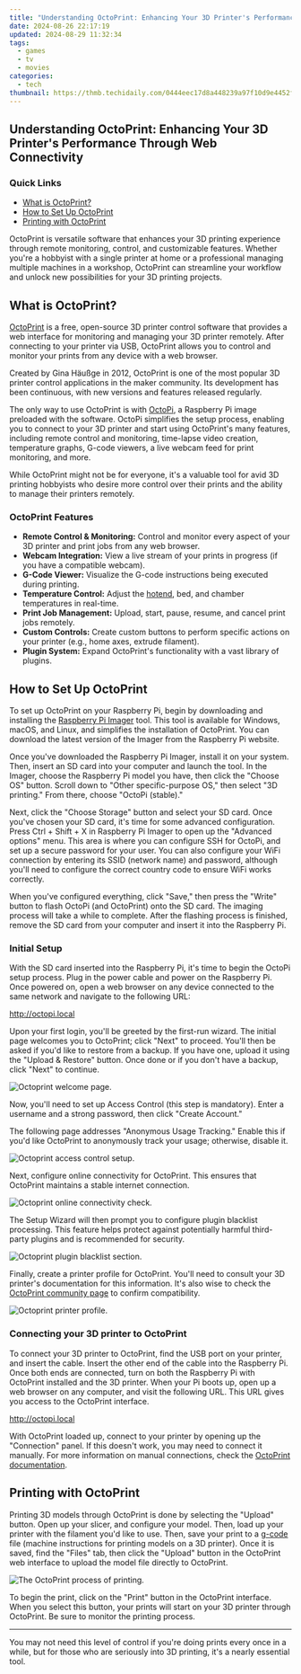 ```yaml
---
title: "Understanding OctoPrint: Enhancing Your 3D Printer's Performance Through Web Connectivity"
date: 2024-08-26 22:17:19
updated: 2024-08-29 11:32:34
tags:
  - games
  - tv
  - movies
categories:
  - tech
thumbnail: https://thmb.techidaily.com/0444eec17d8a448239a97f10d9e4452f293a188f566a19e1bcefd1ff9d258319.jpg
---
```


## Understanding OctoPrint: Enhancing Your 3D Printer's Performance Through Web Connectivity

### Quick Links

* [What is OctoPrint?](https://meme-emoji.techidaily.com/best-10-emoji-apps-to-emoji-yourself-make-an-emoji-of-yourself/)
* [How to Set Up OctoPrint](https://tiktok-videos.techidaily.com/2024-approved-innovating-content-engagement-a-curated-list-of-20-best-tiktok-captions/)
* [Printing with OctoPrint](https://extra-tips.techidaily.com/crafting-stories-the-ultimate-youtube-channel-list/)

 OctoPrint is versatile software that enhances your 3D printing experience through remote monitoring, control, and customizable features. Whether you're a hobbyist with a single printer at home or a professional managing multiple machines in a workshop, OctoPrint can streamline your workflow and unlock new possibilities for your 3D printing projects.

##  What is OctoPrint?

[OctoPrint](https://octoprint.org/) is a free, open-source 3D printer control software that provides a web interface for monitoring and managing your 3D printer remotely. After connecting to your printer via USB, OctoPrint allows you to control and monitor your prints from any device with a web browser.

 Created by Gina Häußge in 2012, OctoPrint is one of the most popular 3D printer control applications in the maker community. Its development has been continuous, with new versions and features released regularly.

 The only way to use OctoPrint is with [OctoPi](https://octoprint.org/download/), a Raspberry Pi image preloaded with the software. OctoPi simplifies the setup process, enabling you to connect to your 3D printer and start using OctoPrint's many features, including remote control and monitoring, time-lapse video creation, temperature graphs, G-code viewers, a live webcam feed for print monitoring, and more.

 While OctoPrint might not be for everyone, it's a valuable tool for avid 3D printing hobbyists who desire more control over their prints and the ability to manage their printers remotely.

### **OctoPrint Features** 

* **Remote Control & Monitoring:** Control and monitor every aspect of your 3D printer and print jobs from any web browser.
* **Webcam Integration:** View a live stream of your prints in progress (if you have a compatible webcam).
* **G-Code Viewer:** Visualize the G-code instructions being executed during printing.
* **Temperature Control:** Adjust the [hotend](https://en.wikipedia.org/wiki/Hotend), bed, and chamber temperatures in real-time.
* **Print Job Management:** Upload, start, pause, resume, and cancel print jobs remotely.
* **Custom Controls:** Create custom buttons to perform specific actions on your printer (e.g., home axes, extrude filament).
* **Plugin System:** Expand OctoPrint's functionality with a vast library of plugins.

##  How to Set Up OctoPrint

 To set up OctoPrint on your Raspberry Pi, begin by downloading and installing the [Raspberry Pi Imager](https://www.raspberrypi.com/software/) tool. This tool is available for Windows, macOS, and Linux, and simplifies the installation of OctoPrint. You can download the latest version of the Imager from the Raspberry Pi website.

 Once you've downloaded the Raspberry Pi Imager, install it on your system. Then, insert an SD card into your computer and launch the tool. In the Imager, choose the Raspberry Pi model you have, then click the "Choose OS" button. Scroll down to "Other specific-purpose OS," then select "3D printing." From there, choose "OctoPi (stable)."

 Next, click the "Choose Storage" button and select your SD card. Once you've chosen your SD card, it's time for some advanced configuration. Press Ctrl + Shift + X in Raspberry Pi Imager to open up the "Advanced options" menu. This area is where you can configure SSH for OctoPi, and set up a secure password for your user. You can also configure your WiFi connection by entering its SSID (network name) and password, although you'll need to configure the correct country code to ensure WiFi works correctly.

 When you've configured everything, click "Save," then press the "Write" button to flash OctoPi (and OctoPrint) onto the SD card. The imaging process will take a while to complete. After the flashing process is finished, remove the SD card from your computer and insert it into the Raspberry Pi.

### **Initial Setup** 

 With the SD card inserted into the Raspberry Pi, it's time to begin the OctoPi setup process. Plug in the power cable and power on the Raspberry Pi. Once powered on, open a web browser on any device connected to the same network and navigate to the following URL:

http://octopi.local

 Upon your first login, you'll be greeted by the first-run wizard. The initial page welcomes you to OctoPrint; click "Next" to proceed. You'll then be asked if you'd like to restore from a backup. If you have one, upload it using the "Upload & Restore" button. Once done or if you don't have a backup, click "Next" to continue.

![Octoprint welcome page.](https://static1.howtogeekimages.com/wordpress/wp-content/uploads/2024/07/octoprint-installed-welcome.png) 

 Now, you'll need to set up Access Control (this step is mandatory). Enter a username and a strong password, then click "Create Account."

 The following page addresses "Anonymous Usage Tracking." Enable this if you'd like OctoPrint to anonymously track your usage; otherwise, disable it.

![Octoprint access control setup.](https://static1.howtogeekimages.com/wordpress/wp-content/uploads/2024/07/octoprint-access-control.png) 

 Next, configure online connectivity for OctoPrint. This ensures that OctoPrint maintains a stable internet connection.

![Octoprint online connectivity check.](https://static1.howtogeekimages.com/wordpress/wp-content/uploads/2024/07/octoprint-connectivity-check.png) 

 The Setup Wizard will then prompt you to configure plugin blacklist processing. This feature helps protect against potentially harmful third-party plugins and is recommended for security.

![Octoprint plugin blacklist section.](https://static1.howtogeekimages.com/wordpress/wp-content/uploads/2024/07/octoprint-configure-plugin-blacklist.png) 

 Finally, create a printer profile for OctoPrint. You'll need to consult your 3D printer's documentation for this information. It's also wise to check the [OctoPrint community page](https://community.octoprint.org/t/printers-known-to-work-not-work/21147) to confirm compatibility.

![Octoprint printer profile.](https://static1.howtogeekimages.com/wordpress/wp-content/uploads/2024/07/octoprint-printer-profile-2.png) 

###  Connecting your 3D printer to OctoPrint

 To connect your 3D printer to OctoPrint, find the USB port on your printer, and insert the cable. Insert the other end of the cable into the Raspberry Pi. Once both ends are connected, turn on both the Raspberry Pi with OctoPrint installed and the 3D printer. When your Pi boots up, open up a web browser on any computer, and visit the following URL. This URL gives you access to the OctoPrint interface.

http://octopi.local

 With OctoPrint loaded up, connect to your printer by opening up the "Connection" panel. If this doesn't work, you may need to connect it manually. For more information on manual connections, check the [OctoPrint documentation](https://docs.octoprint.org/en/master/).

##  Printing with OctoPrint

 Printing 3D models through OctoPrint is done by selecting the "Upload" button. Open up your slicer, and configure your model. Then, load up your printer with the filament you'd like to use. Then, save your print to a [g-code](https://en.wikipedia.org/wiki/G-code) file (machine instructions for printing models on a 3D printer). Once it is saved, find the "Files" tab, then click the "Upload" button in the OctoPrint web interface to upload the model file directly to OctoPrint.

![The OctoPrint process of printing.](https://static1.howtogeekimages.com/wordpress/wp-content/uploads/2024/07/octoprint-process.png) 

 To begin the print, click on the "Print" button in the OctoPrint interface. When you select this button, your prints will start on your 3D printer through OctoPrint. Be sure to monitor the printing process.

---

 You may not need this level of control if you're doing prints every once in a while, but for those who are seriously into 3D printing, it's a nearly essential tool.

<ins class="adsbygoogle"
     style="display:block"
     data-ad-format="autorelaxed"
     data-ad-client="ca-pub-7571918770474297"
     data-ad-slot="1223367746"></ins>



<ins class="adsbygoogle"
     style="display:block"
     data-ad-client="ca-pub-7571918770474297"
     data-ad-slot="8358498916"
     data-ad-format="auto"
     data-full-width-responsive="true"></ins>
